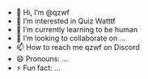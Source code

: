 - 👋 Hi, I’m @qzwf
- 👀 I’m interested in Quiz Watttf
- 🌱 I’m currently learning to be human
- 💞️ I’m looking to collaborate on ...
- 📫 How to reach me qzwf on Discord
- 😄 Pronouns: ...
- ⚡ Fun fact: ...

<!---
qzwf/qzwf is a ✨ special ✨ repository because its `README.md` (this file) appears on your GitHub profile.
You can click the Preview link to take a look at your changes.
--->
